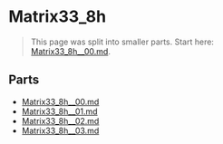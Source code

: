 # Matrix33_8h

> This page was split into smaller parts. Start here: [Matrix33_8h__00.md](Matrix33_8h__00.md).

## Parts

- [Matrix33_8h__00.md](Matrix33_8h__00.md)
- [Matrix33_8h__01.md](Matrix33_8h__01.md)
- [Matrix33_8h__02.md](Matrix33_8h__02.md)
- [Matrix33_8h__03.md](Matrix33_8h__03.md)
